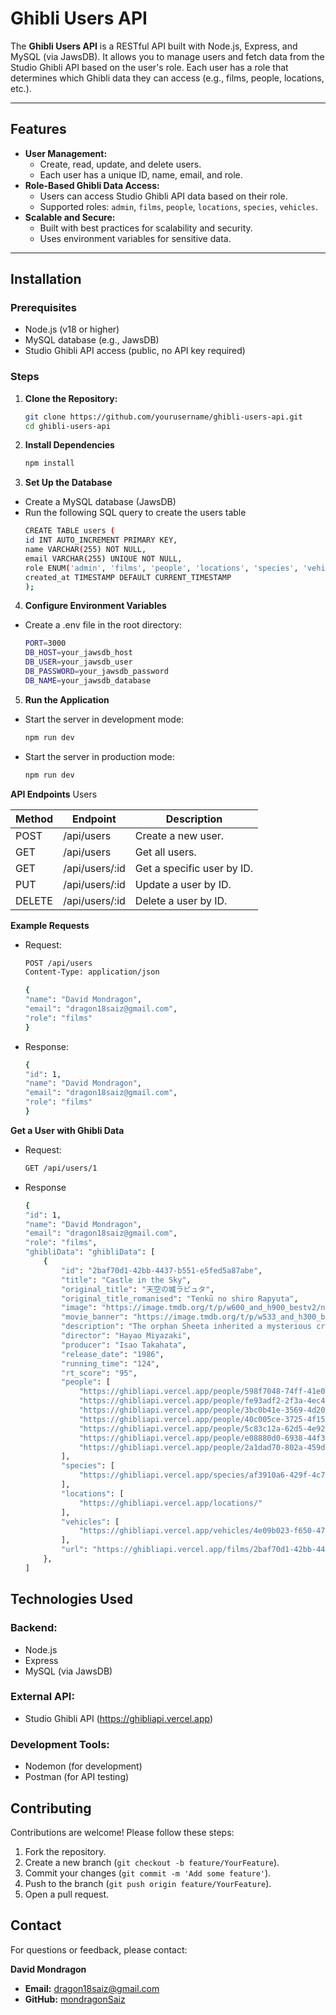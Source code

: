 # Ghibli Users API

The **Ghibli Users API** is a RESTful API built with Node.js, Express, and MySQL (via JawsDB). It allows you to manage users and fetch data from the Studio Ghibli API based on the user's role. Each user has a role that determines which Ghibli data they can access (e.g., films, people, locations, etc.).

---

## Features

- **User Management:**
  - Create, read, update, and delete users.
  - Each user has a unique ID, name, email, and role.
- **Role-Based Ghibli Data Access:**
  - Users can access Studio Ghibli API data based on their role.
  - Supported roles: `admin`, `films`, `people`, `locations`, `species`, `vehicles`.
- **Scalable and Secure:**
  - Built with best practices for scalability and security.
  - Uses environment variables for sensitive data.

---

## Installation

### Prerequisites

- Node.js (v18 or higher)
- MySQL database (e.g., JawsDB)
- Studio Ghibli API access (public, no API key required)

### Steps

1. **Clone the Repository:**
   ```bash
   git clone https://github.com/yourusername/ghibli-users-api.git
   cd ghibli-users-api

2. **Install Dependencies**
    ```bash
    npm install

3. **Set Up the Database**
  - Create a MySQL database (JawsDB)
- Run the following SQL query to create the users table
    ```bash
    CREATE TABLE users (
    id INT AUTO_INCREMENT PRIMARY KEY,
    name VARCHAR(255) NOT NULL,
    email VARCHAR(255) UNIQUE NOT NULL,
    role ENUM('admin', 'films', 'people', 'locations', 'species', 'vehicles') NOT NULL,
    created_at TIMESTAMP DEFAULT CURRENT_TIMESTAMP
    );

4. **Configure Environment Variables**
 - Create a .env file in the root directory:
    ```bash
    PORT=3000
    DB_HOST=your_jawsdb_host
    DB_USER=your_jawsdb_user
    DB_PASSWORD=your_jawsdb_password
    DB_NAME=your_jawsdb_database

5. **Run the Application**
  - Start the server in development mode:
    ```bash
    npm run dev

  - Start the server in production mode:
    ```bash
    npm run dev

**API Endpoints**
Users

| Method | Endpoint          | Description               |
| ------ | ----------------- | ------------------------- |
| POST   | /api/users        | Create a new user.        |
| GET    | /api/users        | Get all users.            |
| GET    | /api/users/:id    | Get a specific user by ID.|
| PUT    | /api/users/:id    | Update a user by ID.      |
| DELETE | /api/users/:id    | Delete a user by ID.      |

**Example Requests**
- Request:
    ```bash
    POST /api/users
    Content-Type: application/json

    {
    "name": "David Mondragon",
    "email": "dragon18saiz@gmail.com",
    "role": "films"
    }
- Response:
    ```bash
    {
    "id": 1,
    "name": "David Mondragon",
    "email": "dragon18saiz@gmail.com",
    "role": "films"
    }

**Get a User with Ghibli Data**

- Request:
    ```bash
    GET /api/users/1
- Response 
    ```bash
    {
    "id": 1,
    "name": "David Mondragon",
    "email": "dragon18saiz@gmail.com",
    "role": "films",
    "ghibliData": "ghibliData": [
        {
            "id": "2baf70d1-42bb-4437-b551-e5fed5a87abe",
            "title": "Castle in the Sky",
            "original_title": "天空の城ラピュタ",
            "original_title_romanised": "Tenkū no shiro Rapyuta",
            "image": "https://image.tmdb.org/t/p/w600_and_h900_bestv2/npOnzAbLh6VOIu3naU5QaEcTepo.jpg",
            "movie_banner": "https://image.tmdb.org/t/p/w533_and_h300_bestv2/3cyjYtLWCBE1uvWINHFsFnE8LUK.jpg",
            "description": "The orphan Sheeta inherited a mysterious crystal that links her to the mythical sky-kingdom of Laputa. With the help of resourceful Pazu and a rollicking band of sky pirates, she makes her way to the ruins of the once-great civilization. Sheeta and Pazu must outwit the evil Muska, who plans to use Laputa's science to make himself ruler of the world.",
            "director": "Hayao Miyazaki",
            "producer": "Isao Takahata",
            "release_date": "1986",
            "running_time": "124",
            "rt_score": "95",
            "people": [
                "https://ghibliapi.vercel.app/people/598f7048-74ff-41e0-92ef-87dc1ad980a9",
                "https://ghibliapi.vercel.app/people/fe93adf2-2f3a-4ec4-9f68-5422f1b87c01",
                "https://ghibliapi.vercel.app/people/3bc0b41e-3569-4d20-ae73-2da329bf0786",
                "https://ghibliapi.vercel.app/people/40c005ce-3725-4f15-8409-3e1b1b14b583",
                "https://ghibliapi.vercel.app/people/5c83c12a-62d5-4e92-8672-33ac76ae1fa0",
                "https://ghibliapi.vercel.app/people/e08880d0-6938-44f3-b179-81947e7873fc",
                "https://ghibliapi.vercel.app/people/2a1dad70-802a-459d-8cc2-4ebd8821248b"
            ],
            "species": [
                "https://ghibliapi.vercel.app/species/af3910a6-429f-4c74-9ad5-dfe1c4aa04f2"
            ],
            "locations": [
                "https://ghibliapi.vercel.app/locations/"
            ],
            "vehicles": [
                "https://ghibliapi.vercel.app/vehicles/4e09b023-f650-4747-9ab9-eacf14540cfb"
            ],
            "url": "https://ghibliapi.vercel.app/films/2baf70d1-42bb-4437-b551-e5fed5a87abe"
        },
    ]


## Technologies Used

### Backend:
- Node.js
- Express
- MySQL (via JawsDB)

### External API:
- Studio Ghibli API (https://ghibliapi.vercel.app)

### Development Tools:
- Nodemon (for development)
- Postman (for API testing)
    

## Contributing

Contributions are welcome! Please follow these steps:

1. Fork the repository.
2. Create a new branch (`git checkout -b feature/YourFeature`).
3. Commit your changes (`git commit -m 'Add some feature'`).
4. Push to the branch (`git push origin feature/YourFeature`).
5. Open a pull request.

## Contact

For questions or feedback, please contact:

**David Mondragon**

- **Email:** dragon18saiz@gmail.com
- **GitHub:** [mondragonSaiz](https://github.com/mondragonSaiz)
